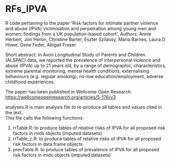 # RFs_IPVA

R code pertaining to the paper 'Risk factors for intimate partner violence and abuse (IPVA) victimisation and perpetration among young men and women: findings from a UK population-based cohort', Authors: Annie Herbert, Jon Heron, Christine Barter, Eszter Szilassy, Maria Barnes, Laura D Howe, Gene Feder, Abigail Fraser

Short abstract: In Avon Longitudinal Study of Parents and Children (ALSPAC) data, we reported the prevalence of interpersonal violence and abuse (IPVA) up to 21 years old, by a range of demographic, characteristics, extreme parental monitoring, mental health conditions, externalising behaviours (e.g. regular smoking), no-low education/employment, adverse childhood experiences. 

The paper has been published in Wellcome Open Research: https://wellcomeopenresearch.org/articles/5-176/v3

analyses.R is main analysis file to re-produce all tables and values cited in the text.  
This file calls the following functions:
1) rrTable.R: to produce tables of relative risks of IPVA for all proposed risk factors in mids objects (imputed datasets)
2) rrTable_c.R: to produce tables of relative risks of IPVA for all proposed risk factors in data.frame objects
3) prevTable.R: to produce tables of prevalence of IPVA for all proposed risk factors in mids objects (imputed datasets)
